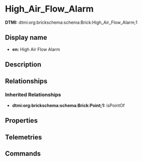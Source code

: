 # High_Air_Flow_Alarm
**DTMI:** dtmi:org:brickschema:schema:Brick:High_Air_Flow_Alarm;1
## Display name
- **en:** High Air Flow Alarm
## Description
## Relationships
### Inherited Relationships
* **dtmi:org:brickschema:schema:Brick:Point;1:** isPointOf
## Properties
## Telemetries
## Commands
